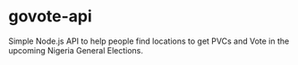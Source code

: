 # govote-api
Simple Node.js API to help people find locations to get PVCs and Vote in the upcoming Nigeria General Elections.
